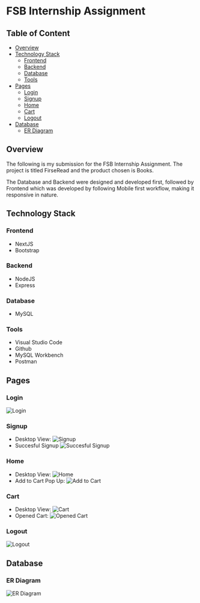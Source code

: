 # FSB Internship Assignment

## Table of Content

- [Overview](#overview)
- [Technology Stack](#technology-stack)
  - [Frontend](#frontend)
  - [Backend](#backend)
  - [Database](#database)
  - [Tools](#tools)
- [Pages](#pages)
  - [Login](#login)
  - [Signup](#signup)
  - [Home](#home)
  - [Cart](#cart)
  - [Logout](#logout)
- [Database](#database)
  - [ER Diagram](#er-diagram)

## Overview

The following is my submission for the FSB Internship Assignment. The project is titled FirseRead and the product chosen is Books.

The Database and Backend were designed and developed first, followed by Frontend which was developed by following Mobile first workflow, making it responsive in nature.

## Technology Stack

### Frontend

- NextJS
- Bootstrap

### Backend

- NodeJS
- Express

### Database

- MySQL

### Tools

- Visual Studio Code
- Github
- MySQL Workbench
- Postman

## Pages

### Login

![Login](/Screenshots/Login%20desktop.png)

### Signup

- Desktop View: ![Signup](/Screenshots/Signup%20desktop.png)
- Succesful Signup ![Succesful Signup](/Screenshots/Signup%20successful.png)

### Home

- Desktop View: ![Home](/Screenshots/Home%20desktop.png)
- Add to Cart Pop Up: ![Add to Cart](/Screenshots/Add%20existing%20cart.png)

### Cart

- Desktop View: ![Cart](/Screenshots/Carts%20desktop.png)
- Opened Cart: ![Opened Cart](/Screenshots/Cart%20open.png)

### Logout

![Logout](/Screenshots/Logout%20desktop.png)

## Database

### ER Diagram

![ER Diagram](/Screenshots/Firseread.png)

